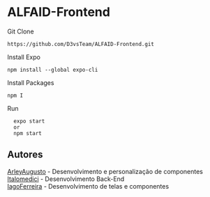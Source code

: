 # ALFAID-Frontend



Git Clone
```
https://github.com/D3vsTeam/ALFAID-Frontend.git
```

Install Expo
```
npm install --global expo-cli
```

Install Packages
```
npm I
```
Run
```
  expo start 
  or
  npm start
```

## Autores

[ArleyAugusto](https://github.com/arleynm) - Desenvolvimento e personalização de componentes
</br>
[Italomedici](https://github.com/ItaloMedici)  - Desenvolvimento Back-End
</br>
[IagoFerreira](https://github.com/IagoAntunes) - Desenvolvimento de telas e componentes
